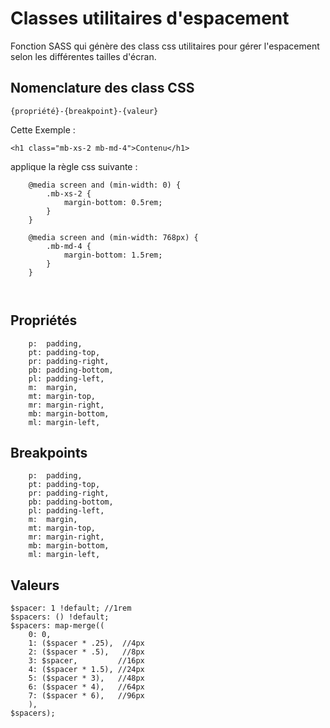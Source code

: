 # Classes utilitaires d'espacement

Fonction SASS qui génère des class css utilitaires pour gérer l'espacement selon les différentes tailles d'écran.
## Nomenclature des class CSS

```
{propriété}-{breakpoint}-{valeur}

```

Cette Exemple : 

```
<h1 class="mb-xs-2 mb-md-4">Contenu</h1>

```

applique la règle css suivante :

```
    @media screen and (min-width: 0) {
        .mb-xs-2 {
            margin-bottom: 0.5rem;
        }
    }
    
    @media screen and (min-width: 768px) {
        .mb-md-4 {
            margin-bottom: 1.5rem;
        }
    }
    
    
```

## Propriétés

```
    p:  padding,
    pt: padding-top,
    pr: padding-right,
    pb: padding-bottom,
    pl: padding-left,
    m:  margin,
    mt: margin-top,
    mr: margin-right,
    mb: margin-bottom,
    ml: margin-left,

```

## Breakpoints

```
    p:  padding,
    pt: padding-top,
    pr: padding-right,
    pb: padding-bottom,
    pl: padding-left,
    m:  margin,
    mt: margin-top,
    mr: margin-right,
    mb: margin-bottom,
    ml: margin-left,

```

## Valeurs

```
$spacer: 1 !default; //1rem
$spacers: () !default;
$spacers: map-merge((
    0: 0,
    1: ($spacer * .25),  //4px
    2: ($spacer * .5),   //8px
    3: $spacer,         //16px
    4: ($spacer * 1.5), //24px
    5: ($spacer * 3),   //48px
    6: ($spacer * 4),   //64px
    7: ($spacer * 6),   //96px
    ),
$spacers);

```

